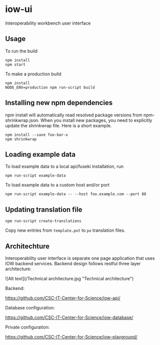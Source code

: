 # iow-ui
Interoperability workbench user interface  

## Usage
To run the build

    npm install
    npm start

To make a production build

    npm install
    NODE_ENV=production npm run-script build

## Installing new npm dependencies
npm install will automatically read resolved package versions from npm-shrinkwrap.json. When you install new packages, you need to explicitly update the shrinkwrap file. Here is a short example.

    npm install --save foo-bar-x
    npm shrinkwrap

## Loading example data
To load example data to a local api/fuseki installation, run

    npm run-script example-data

To load example data to a custom host and/or port

    npm run-script example-data -- --host foo.example.com --port 88

## Updating translation file

    npm run-script create-translations

Copy new entries from `template.pot` to `po` translation files.

## Architechture
Interoperability user interface is separate one page application that uses IOW backend services. Backend design follows restful three layer architecture:

![Alt text](/Technical architecture.jpg "Technical architecture")


Backend:

https://github.com/CSC-IT-Center-for-Science/iow-api/

Database configuration:

https://github.com/CSC-IT-Center-for-Science/iow-database/

Private configuration:

https://github.com/CSC-IT-Center-for-Science/iow-playground/
